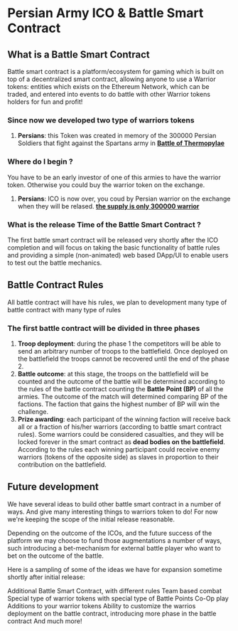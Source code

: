 # Persian Army ICO & Battle Smart Contract
## What is a Battle Smart Contract
Battle smart contract is a platform/ecosystem for gaming which is built on top of a decentralized smart contract, allowing anyone to use a Warrior tokens: entities which exists on the Ethereum Network, which can be traded, and entered into events to do battle with other Warrior tokens holders for fun and profit!

### Since now we developed two type of warriors tokens

1. **Persians**: this Token was created in memory of the 300000 Persian Soldiers that fight against the Spartans army in [**Battle of Thermopylae**](https://en.wikipedia.org/wiki/Battle_of_Thermopylae)

### Where do I begin ?

You have to be an early investor of one of this armies to have the warrior token. Otherwise you could buy the warrior token on the exchange.
1. **Persians**: ICO is now over, you coud by Persian warrior on the exchange when they will be relased. [**the supply is only 300000 warrior**](https://github.com/Neurone/persians/blob/master/README_Persian.md)

### What is the release Time of the Battle Smart Contract ?

The first battle smart contract will be released very shortly after the ICO completion and will focus on taking the basic functionality of battle rules and providing a simple (non-animated) web based DApp/UI to enable users to test out the battle mechanics.

## Battle Contract Rules

All battle contract will have his rules, we plan to development many type of battle contract with many type of rules

### The first battle contract will be divided in three phases

1. **Troop deployment**: during the phase 1 the competitors will be able to send an arbitrary number of troops to the battlefield. Once deployed on the battlefield the troops cannot be recovered until the end of the phase 2.
2. **Battle outcome**: at this stage, the troops on the battlefield will be counted and the outcome of the battle will be determined according to the rules of the battle contract counting the **Battle Point (BP)** of all the armies. The outcome of the match will determined comparing BP of the factions. The faction that gains the highest number of BP will win the challenge.
3. **Prize awarding**: each participant of the winning faction will receive back all or a fraction of his/her warriors (according to battle smart contract rules). Some warriors could be considered casualties, and they will be locked forever in the smart contract as **dead bodies on the battlefield**. According to the rules each winning participant could receive enemy warriors (tokens of the opposite side) as slaves in proportion to their contribution on the battlefield.

## Future development

We have several ideas to build other battle smart contract in a number of ways. And give many interesting things to warriors token to do! For now we're keeping the scope of the initial release reasonable.

Depending on the outcome of the ICOs, and the future success of the platform we may choose to fund those augmentations a number of ways, such introducing a bet-mechanism for external battle player who want to bet on the outcome of the battle.

Here is a sampling of some of the ideas we have for expansion sometime shortly after initial release:

Additional Battle Smart Contract, with different rules
Team based combat
Special type of warrior tokens with special type of Battle Points
Co-Op play
Additions to your warrior tokens
Ability to customize the warrios deployment on the battle contract, introducing more phase in the battle contract
And much more!


